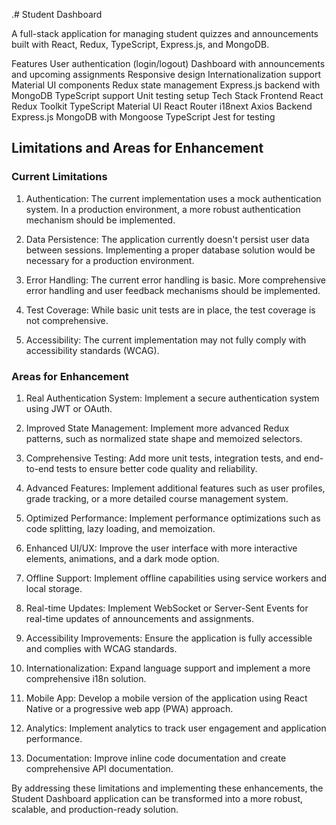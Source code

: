 .# Student Dashboard

A full-stack application for managing student quizzes and announcements built with React, Redux, TypeScript, Express.js, and MongoDB.

Features
User authentication (login/logout)
Dashboard with announcements and upcoming assignments
Responsive design
Internationalization support
Material UI components
Redux state management
Express.js backend with MongoDB
TypeScript support
Unit testing setup
Tech Stack
Frontend
React
Redux Toolkit
TypeScript
Material UI
React Router
i18next
Axios
Backend
Express.js
MongoDB with Mongoose
TypeScript
Jest for testing
## Limitations and Areas for Enhancement

### Current Limitations

1. Authentication: The current implementation uses a mock authentication system. In a production environment, a more robust authentication mechanism should be implemented.

2. Data Persistence: The application currently doesn't persist user data between sessions. Implementing a proper database solution would be necessary for a production environment.

3. Error Handling: The current error handling is basic. More comprehensive error handling and user feedback mechanisms should be implemented.

4. Test Coverage: While basic unit tests are in place, the test coverage is not comprehensive.

5. Accessibility: The current implementation may not fully comply with accessibility standards (WCAG).

### Areas for Enhancement

1. Real Authentication System: Implement a secure authentication system using JWT or OAuth.

2. Improved State Management: Implement more advanced Redux patterns, such as normalized state shape and memoized selectors.

3. Comprehensive Testing: Add more unit tests, integration tests, and end-to-end tests to ensure better code quality and reliability.

4. Advanced Features: Implement additional features such as user profiles, grade tracking, or a more detailed course management system.

5. Optimized Performance: Implement performance optimizations such as code splitting, lazy loading, and memoization.

6. Enhanced UI/UX: Improve the user interface with more interactive elements, animations, and a dark mode option.

7. Offline Support: Implement offline capabilities using service workers and local storage.

8. Real-time Updates: Implement WebSocket or Server-Sent Events for real-time updates of announcements and assignments.

9. Accessibility Improvements: Ensure the application is fully accessible and complies with WCAG standards.

10. Internationalization: Expand language support and implement a more comprehensive i18n solution.

11. Mobile App: Develop a mobile version of the application using React Native or a progressive web app (PWA) approach.

12. Analytics: Implement analytics to track user engagement and application performance.

13. Documentation: Improve inline code documentation and create comprehensive API documentation.

By addressing these limitations and implementing these enhancements, the Student Dashboard application can be transformed into a more robust, scalable, and production-ready solution.